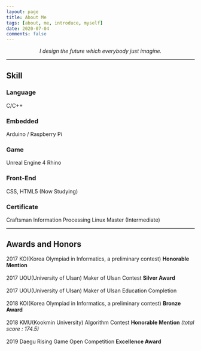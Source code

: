```yaml
---
layout: page
title: About Me
tags: [about, me, introduce, myself]
date: 2020-07-04
comments: false
---
```

    
<center><i>I design the future which everybody just imagine.</i></center>

---

## Skill
### Language
C/C++

### Embedded
Arduino / Raspberry Pi

### Game
Unreal Engine 4
Rhino

### Front-End
CSS, HTML5 (Now Studying)

### Certificate
Craftsman Information Processing
Linux Master (Intermediate)

---

## Awards and Honors

2017 KOI(Korea Olympiad in Informatics, a preliminary contest) **Honorable Mention** <br><br>
2017 UOU(University of Ulsan) Maker of Ulsan Contest **Silver Award** <br><br>
2017 UOU(University of Ulsan) Maker of Ulsan Education Completion <br><br>
2018 KOI(Korea Olympiad in Informatics, a preliminary contest) **Bronze Award** <br><br>
2018 KMU(Kookmin University) Algorithm Contest **Honorable Mention** *(total score : 174.5)* <br><br>
2019 Daegu Rising Game Open Competition **Excellence Award** <br><br>




<!--
{% capture images %}
    https://cloud.githubusercontent.com/assets/754514/14509720/61c61058-01d6-11e6-93ab-0918515ecd56.png
    https://cloud.githubusercontent.com/assets/754514/14509716/61ac6c8e-01d6-11e6-879f-8308883de790.png
{% endcapture %}
{% include gallery images=images caption="Screenshots of Moon Theme" cols=2 %}
-->

<!-- See a [live version of Moon](http://taylantatli.github.io/Moon) hosted on GitHub -->

